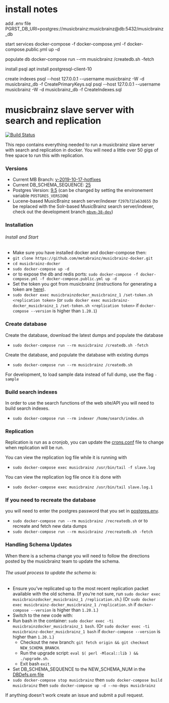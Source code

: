 install notes
=============

add .env file
PGRST_DB_URI=postgres://musicbrainz:musicbrainz@db:5432/musicbrainz_db

start services
docker-compose -f docker-compose.yml -f docker-compose.public.yml up -d

populate db
docker-compose run --rm musicbrainz /createdb.sh -fetch

install psql
apt install postgresql-client-10

create indexes
psql --host 127.0.0.1 --username musicbrainz -W -d musicbrainz_db -f CreatePrimaryKeys.sql
psql --host 127.0.0.1 --username musicbrainz -W -d musicbrainz_db -f CreateIndexes.sql

musicbrainz slave server with search and replication
==================

[![Build Status](https://travis-ci.org/metabrainz/musicbrainz-docker.svg?branch=master)](https://travis-ci.org/metabrainz/musicbrainz-docker)

This repo contains everything needed to run a musicbrainz slave server with search and replication in docker.
You will need a little over 50 gigs of free space to run this with replication.

### Versions
* Current MB Branch: [v-2019-10-17-hotfixes](build/musicbrainz/Dockerfile#L32)
* Current DB_SCHEMA_SEQUENCE: [25](musicbrainz-dockerfile/DBDefs.pm#L112)
* Postgres Version: [9.5](docker-compose.yml)
  (can be changed by setting the environement variable `POSTGRES_VERSION`)
* Lucene-based MusicBrainz search server/indexer `f297b72`/`a63d655`
  (to be replaced with the Solr-based MusicBrainz search server/indexer,
   check out the development branch [`mbvm-38-dev`](https://github.com/metabrainz/musicbrainz-docker/tree/mbvm-38-dev))

### Installation

###### Install and Start
* Make sure you have installed docker and docker-compose then:
* `git clone https://github.com/metabrainz/musicbrainz-docker.git`
* `cd musicbrainz-docker`
* `sudo docker-compose up -d`
* or to expose the db and redis ports: `sudo docker-compose -f docker-compose.yml -f docker-compose.public.yml up -d`
* Set the token you got from musicbrainz (instructions for generating a token are [here](http://blog.musicbrainz.org/2015/05/19/schema-change-release-2015-05-18-including-upgrade-instructions/)).
* `sudo docker exec musicbrainzdocker_musicbrainz_1 /set-token.sh <replication token>`
  (or `sudo docker exec musicbrainz-docker_musicbrainz_1 /set-token.sh <replication token>` if `docker-compose --version` is higher than `1.20.1`)


### Create database
Create the database, download the latest dumps and populate the database

* `sudo docker-compose run --rm musicbrainz /createdb.sh -fetch`

Create the database, and populate the database with existing dumps

* `sudo docker-compose run --rm musicbrainz /createdb.sh`

For development, to load sample data instead of full dump, use the flag `-sample`

### Build search indexes
In order to use the search functions of the web site/API you will need to build search indexes.

* `sudo docker-compose run --rm indexer /home/search/index.sh`

### Replication
Replication is run as a cronjob, you can update the [crons.conf](musicbrainz-dockerfile/scripts/crons.conf) file to change when replication will be run.

You can view the replication log file while it is running with
* `sudo docker-compose exec musicbrainz /usr/bin/tail -f slave.log`

You can view the replication log file once it is done with
* `sudo docker-compose exec musicbrainz /usr/bin/tail slave.log.1`

### If you need to recreate the database
you will need to enter the postgres password that you set in [postgres.env](postgres-dockerfile/postgres.env).
* `sudo docker-compose run --rm musicbrainz /recreatedb.sh`
or to recreate and fetch new data dumps
* `sudo docker-compose run --rm musicbrainz /recreatedb.sh -fetch`

### Handling Schema Updates
When there is a schema change you will need to follow the directions posted by the musicbrainz team to update the schema.

###### The usual process to update the schema is:

* Ensure you’ve replicated up to the most recent replication packet available with the old schema.
  (If you’re not sure, run `sudo docker exec musicbrainzdocker_musicbrainz_1 /replication.sh`.)
  (Or `sudo docker exec musicbrainz-docker_musicbrainz_1 /replication.sh` if `docker-compose --version` is higher than `1.20.1`.)
* Switch to the new code with:
* Run bash in the container: `sudo docker exec -ti musicbrainzdocker_musicbrainz_1 bash`.
  (Or `sudo docker exec -ti musicbrainz-docker_musicbrainz_1 bash` if `docker-compose --version` is higher than `1.20.1`.)
  * Checkout the new branch: `git fetch origin && git checkout NEW_SCHEMA_BRANCH`.
  * Run the upgrade script: `eval $( perl -Mlocal::lib ) && ./upgrade.sh`.
  * Exit bash `exit`.
* Set DB_SCHEMA_SEQUENCE to the NEW_SCHEMA_NUM in the [DBDefs.pm file](musicbrainz-dockerfile/DBDefs.pm#L112)
* `sudo docker-compose stop musicbrainz` then `sudo docker-compose build musicbrainz` then `sudo docker-compose up -d --no-deps musicbrainz`

If anything doesn't work create an issue and submit a pull request.

